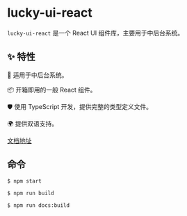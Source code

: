 # lucky-ui-react

`lucky-ui-react` 是一个 React UI 组件库，主要用于中后台系统。

## ✨ 特性

🌈 适用于中后台系统。

📦 开箱即用的一般 React 组件。

🛡 使用 TypeScript 开发，提供完整的类型定义文件。

🌍 提供双语支持。

[文档地址](http://lucky.chenzibo.xyz)

## 命令

```shell
$ npm start
```

```shell
$ npm run build
```

```shell
$ npm run docs:build
```
